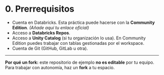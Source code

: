 # 0. Prerrequisitos

- Cuenta en Databricks. Esta práctica puede hacerse con la **Community Edition**. *(Añade aquí tu enlace oficial)*
- Acceso a **Databricks Repos**.
- Acceso a **Unity Catalog** (si tu organización lo usa). En Community Edition puedes trabajar con tablas gestionadas por el workspace.
- Cuenta de Git (GitHub, GitLab u otra).

---
**Por qué un fork:** este repositorio de ejemplo **no es editable** por tu equipo. Para trabajar con autonomía, haz un **fork** a tu espacio.
